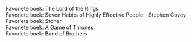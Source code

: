 Favoriete boek: The Lord of the Rings  
Favoriete boek: Seven Habits of Highly Effective People - Stephen Covey  
Favoriete boek: Stoner  
Favoriete boek: A Game of Thrones  
Favoriete boek: Band of Brothers  
